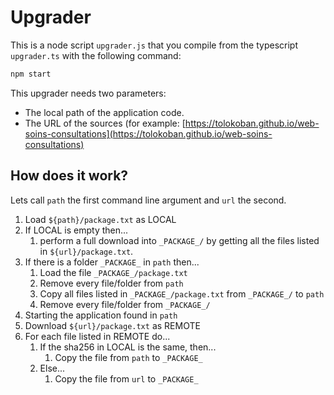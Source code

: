 # Upgrader

This is a node script `upgrader.js` that you compile from the typescript `upgrader.ts` with the following command:

```bash
npm start
```

This upgrader needs two parameters:

* The local path of the application code.
* The URL of the sources (for example: [https://tolokoban.github.io/web-soins-consultations](https://tolokoban.github.io/web-soins-consultations)

## How does it work?

Lets call `path` the first command line argument and `url` the second.

1. Load `${path}/package.txt` as LOCAL
2. If LOCAL is empty then...
    1. perform a full download into `_PACKAGE_/` by getting all the files listed in `${url}/package.txt`.
3. If there is a folder `_PACKAGE_` in `path` then...
    1. Load the file `_PACKAGE_/package.txt`
    2. Remove every file/folder from `path`
    3. Copy all files listed in `_PACKAGE_/package.txt` from `_PACKAGE_/` to `path`
    4. Remove every file/folder from `_PACKAGE_/`
4. Starting the application found in `path`
5. Download `${url}/package.txt` as REMOTE
4. For each file listed in REMOTE do...
    1. If the sha256 in LOCAL is the same, then...
        1. Copy the file from `path` to `_PACKAGE_`
    2. Else...
        1. Copy the file from `url` to `_PACKAGE_`